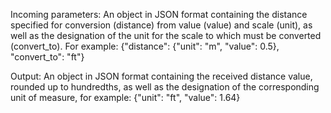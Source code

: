 Incoming parameters:
An object in JSON format containing the distance specified for conversion (distance) from
value (value) and scale (unit), as well as the designation of the unit for the scale to which
must be converted (convert_to). For example:
{"distance": {"unit": "m", "value": 0.5}, "convert_to": "ft"}

Output:
An object in JSON format containing the received distance value, rounded up to
hundredths, as well as the designation of the corresponding unit of measure, for example:
{"unit": "ft", "value": 1.64}
